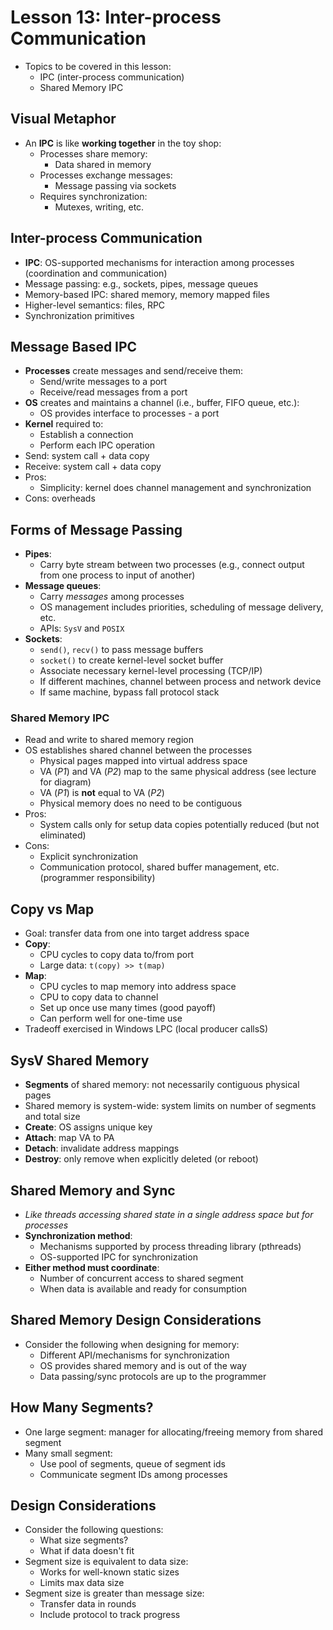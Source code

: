 # Lesson 13: Inter-process Communication

- Topics to be covered in this lesson:
  - IPC (inter-process communication)
  - Shared Memory IPC

## Visual Metaphor

- An **IPC** is like **working together** in the toy shop:
  - Processes share memory:
    - Data shared in memory
  - Processes exchange messages:
    - Message passing via sockets
  - Requires synchronization:
    - Mutexes, writing, etc.

## Inter-process Communication

- **IPC**: OS-supported mechanisms for interaction among processes (coordination and communication)
- Message passing: e.g., sockets, pipes, message queues
- Memory-based IPC: shared memory, memory mapped files
- Higher-level semantics: files, RPC
- Synchronization primitives

## Message Based IPC

- **Processes** create messages and send/receive them:
  - Send/write messages to a port
  - Receive/read messages from a port
- **OS** creates and maintains a channel (i.e., buffer, FIFO queue, etc.):
  - OS provides interface to processes - a port
- **Kernel** required to:
  - Establish a connection
  - Perform each IPC operation
- Send: system call + data copy
- Receive: system call + data copy
- Pros:
  - Simplicity: kernel does channel management and synchronization
- Cons: overheads

## Forms of Message Passing

- **Pipes**:
  - Carry byte stream between two processes (e.g., connect output from one process to input of another)
- **Message queues**:
  - Carry _messages_ among processes
  - OS management includes priorities, scheduling of message delivery, etc.
  - APIs: `SysV` and `POSIX`
- **Sockets**:
  - `send()`, `recv()` to pass message buffers
  - `socket()` to create kernel-level socket buffer
  - Associate necessary kernel-level processing (TCP/IP)
  - If different machines, channel between process and network device
  - If same machine, bypass fall protocol stack

### Shared Memory IPC

- Read and write to shared memory region
- OS establishes shared channel between the processes
  - Physical pages mapped into virtual address space
  - VA (_P1_) and VA (_P2_) map to the same physical address (see lecture for diagram)
  - VA (_P1_) is **not** equal to VA (_P2_)
  - Physical memory does no need to be contiguous
- Pros:
  - System calls only for setup data copies potentially reduced (but not eliminated)
- Cons:
  - Explicit synchronization
  - Communication protocol, shared buffer management, etc. (programmer responsibility)

## Copy vs Map

- Goal: transfer data from one into target address space
- **Copy**:
  - CPU cycles to copy data to/from port
  - Large data: `t(copy) >> t(map)`
- **Map**:
  - CPU cycles to map memory into address space
  - CPU to copy data to channel
  - Set up once use many times (good payoff)
  - Can perform well for one-time use
- Tradeoff exercised in Windows LPC (local producer callsS)

## SysV Shared Memory

- **Segments** of shared memory: not necessarily contiguous physical pages
- Shared memory is system-wide: system limits on number of segments and total size
- **Create**: OS assigns unique key
- **Attach**: map VA to PA
- **Detach**: invalidate address mappings
- **Destroy**: only remove when explicitly deleted (or reboot)

## Shared Memory and Sync

- _Like threads accessing shared state in a single address space but for processes_
- **Synchronization method**:
  - Mechanisms supported by process threading library (pthreads)
  - OS-supported IPC for synchronization
- **Either method must coordinate**:
  - Number of concurrent access to shared segment
  - When data is available and ready for consumption

## Shared Memory Design Considerations

- Consider the following when designing for memory:
  - Different API/mechanisms for synchronization
  - OS provides shared memory and is out of the way
  - Data passing/sync protocols are up to the programmer

## How Many Segments?

- One large segment: manager for allocating/freeing memory from shared segment
- Many small segment:
  - Use pool of segments, queue of segment ids
  - Communicate segment IDs among processes

## Design Considerations

- Consider the following questions:
  - What size segments?
  - What if data doesn't fit
- Segment size is equivalent to data size:
  - Works for well-known static sizes
  - Limits max data size
- Segment size is greater than message size:
  - Transfer data in rounds
  - Include protocol to track progress
